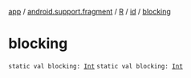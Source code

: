 [app](../../../index.md) / [android.support.fragment](../../index.md) / [R](../index.md) / [id](index.md) / [blocking](.)

# blocking

`static val blocking: `[`Int`](https://kotlinlang.org/api/latest/jvm/stdlib/kotlin/-int/index.html)
`static val blocking: `[`Int`](https://kotlinlang.org/api/latest/jvm/stdlib/kotlin/-int/index.html)